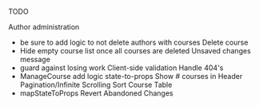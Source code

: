 TODO

Author administration
 - be sure to add logic to not delete authors with courses
Delete course
 - Hide empty course list once all courses are deleted
Unsaved changes message
 - guard against losing work
Client-side validation
Handle 404's
 - ManageCourse add logic state-to-props
Show # courses in Header
Pagination/Infinite Scrolling
Sort Course Table
  - mapStateToProps
Revert Abandoned Changes
